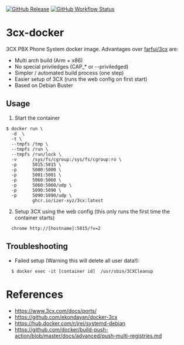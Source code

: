 [![GitHub Release](https://img.shields.io/github/v/release/izer-xyz/3cx-docker?style=flat-square)](https://github.com/izer-xyz/3cx-docker/releases)
[![GitHub Workflow Status](https://img.shields.io/github/workflow/status/izer-xyz/3cx-docker/push?style=flat-square)](https://github.com/izer-xyz/3cx-docker/actions?query=workflow%3Apush++)

# 3cx-docker

3CX PBX Phone System docker image. Advantages over [farfui/3cx](https://hub.docker.com/r/farfui/3cx) are:

 * Multi arch build (Arm + x86)
 * No special priviledges (CAP_* or --priviledged)
 * Simpler / automated build process (one step)
 * Easier setup of 3CX (runs the web config on first start)
 * Based on Debian Buster

## Usage 

 1. Start the container
```
$ docker run \
  -d  \
  -t \
  --tmpfs /tmp \
  --tmpfs /run \
  --tmpfs /run/lock \
  -v      /sys/fs/cgroup:/sys/fs/cgroup:ro \
  -p      5015:5015 \
  -p      5000:5000 \
  -p      5001:5001 \
  -p      5060:5060 \
  -p      5060:5060/udp \
  -p      5090:5090 \
  -p      5090:5090/udp \
          ghcr.io/izer-xyz/3cx:latest
```

 2. Setup 3CX using the web config (this only runs the first time the container starts)
```
  chrome http://[hostname]:5015/?v=2
```

## Troubleshooting

 * Failed setup (Warning this will delete all user data!): 
```
  $ docker exec -it [container id]  /usr/sbin/3CXCleanup
```

# References

 * https://www.3cx.com/docs/ports/
 * https://github.com/ekondayan/docker-3cx
 * https://hub.docker.com/r/jrei/systemd-debian
 * https://github.com/docker/build-push-action/blob/master/docs/advanced/push-multi-registries.md
